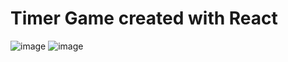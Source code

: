 # Timer Game created with React
![image](https://github.com/jamesgbarbosa/react-timer-game/assets/2775369/ca935a52-4eba-449f-af67-64e8cd14ca70)
![image](https://github.com/jamesgbarbosa/react-timer-game/assets/2775369/55e6d1e8-8079-4038-8d9a-801f33cee58f)

